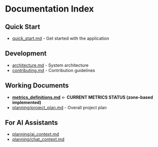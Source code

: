 # Documentation Index

## Quick Start
- [quick_start.md](quick_start.md) - Get started with the application

## Development
- [architecture.md](architecture.md) - System architecture
- [contributing.md](contributing.md) - Contribution guidelines

## Working Documents
- **[metrics_definitions.md](metrics_definitions.md)** ← **CURRENT METRICS STATUS (zone-based implemented)**
- [planning/project_plan.md](planning/project_plan.md) - Overall project plan

## For AI Assistants
- [planning/ai_context.md](planning/ai_context.md)
- [planning/chat_context.md](planning/chat_context.md)
